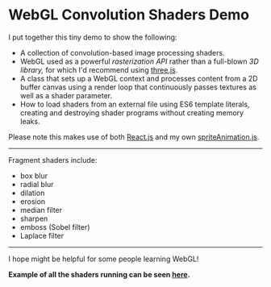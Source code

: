 # WebGL Convolution Shaders Demo
I put together this tiny demo to show the following:
* A collection of convolution-based image processing shaders.
* WebGL used as a powerful *rasterization API* rather than a full-blown *3D library,* for which I'd recommend using [three.js](http://threejs.org/).
* A class that sets up a WebGL context and processes content from a 2D buffer canvas using a render loop that continuously passes textures as well as a shader parameter.
* How to load shaders from an external file using ES6 template literals, creating and destroying shader programs without creating memory leaks.

Please note this makes use of both [React.js](https://github.com/facebook/react) and my own [spriteAnimation.js](https://github.com/Sophia-Gold/spriteAnimation.js).

---
Fragment shaders include:

+ box blur
+ radial blur
+ dilation
+ erosion
+ median filter
+ sharpen
+ emboss (Sobel filter)
+ Laplace filter

---

I hope might be helpful for some people learning WebGL!

**Example of all the shaders running can be seen [here](http://sretaeper.ucoz.com/shader_demo/index.html).**
